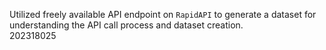 Utilized freely available API endpoint on `RapidAPI` to generate a dataset for understanding the API call process and dataset creation. <br>
202318025 
